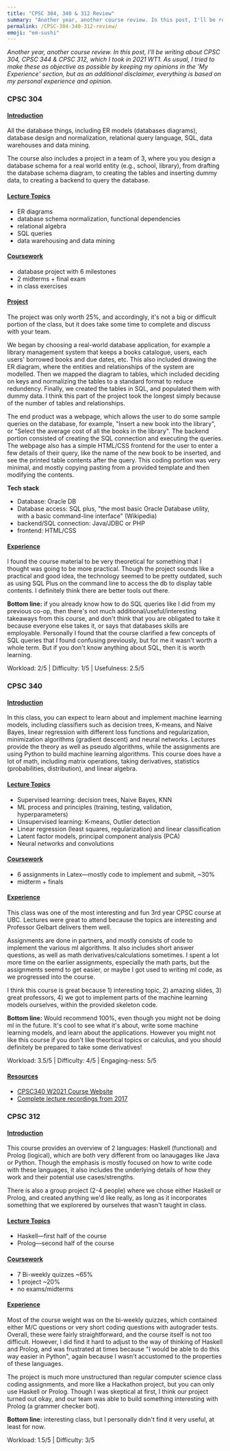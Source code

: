 ```yaml
---
title: "CPSC 304, 340 & 312 Review"
summary: "Another year, another course review. In this post, I'll be reviewing the 3 CPSC courses I took in 2021 WT1."
permalink: /CPSC-304-340-312-review/
emoji: "em-sushi"
---
```

*Another year, another course review. In this post, I'll be writing about CPSC 304, CPSC 344 & CPSC 312, which I took in 2021 WT1. As usual, I tried to make these as objective as possible by keeping my opinions in the 'My Experience' section, but as an additional disclaimer, everything is based on my personal experience and opinion.*

### CPSC 304
#### <ins>Introduction<ins>
All the database things, including ER models (databases diagrams), database design and normalization, relational query language, SQL, data warehouses and data mining.

The course also includes a project in a team of 3, where you you design a database schema for a real world entity (e.g., school, library), from drafting the database schema diagram, to creating the tables and inserting dummy data, to creating a backend to query the database.


#### <ins>Lecture Topics<ins>
- ER diagrams
- database schema normalization, functional dependencies
- relational algebra
- SQL queries
- data warehousing and data mining

#### <ins>Coursework<ins>
- database project with 6 milestones
- 2 midterms + final exam
- in class exercises

#### <ins>Project<ins>

The project was only worth 25%, and accordingly, it's not a big or difficult portion of the class, but it does take some time to complete and discuss with your team. 

We began by choosing a real-world database application, for example a library management system that keeps a books catalogue, users, each users' borrowed books and due dates, etc. This also included drawing the ER diagram, where the entities and relationships of the system are modelled. Then we mapped the diagram to tables, which included deciding on keys and normalizing the tables to a standard format to reduce redundency. Finally, we created the tables in SQL, and populated them with dummy data. I think this part of the project took the longest simply because of the number of tables and relationships.

The end product was a webpage, which allows the user to do some sample queries on the database, for example, "Insert a new book into the library", or "Select the average cost of all the books in the library". The backend portion consisted of creating the SQL connection and executing the queries. The webpage also has a simple HTML/CSS frontend for the user to enter a few details of their query, like the name of the new book to be inserted, and see the printed table contents after the query. This coding portion was very minimal, and mostly copying pasting from a provided template and then modifying the contents.


**Tech stack**
- Database: Oracle DB
- Database access: SQL plus, "the most basic Oracle Database utility, with a basic command-line interface" (Wikipedia)
- backend/SQL connection: Java/JDBC or PHP
- frontend: HTML/CSS

#### <ins>Experience<ins>

I found the course material to be very theoretical for something that I thought was going to be more practical. Though the project sounds like a practical and good idea, the technology seemed to be pretty outdated, such as using SQL Plus on the command line to access the db to display table contents. I definitely think there are better tools out there. 

**Bottom line:** if you already know how to do SQL queries like I did from my previous co-op, then there's not much additional/useful/interesting takeaways from this course, and don't think that you are obligated to take it because everyone else takes it, or says that databases skills are employable. Personally I found that the course clarified a few concepts of SQL queries that I found confusing previously, but for me it wasn't worth a whole term. But if you don't know anything about SQL, then it is worth learning.

 Workload: 2/5  |  Difficulty: 1/5 | Usefulness: 2.5/5

### CPSC 340
#### <ins>Introduction<ins>
In this class, you can expect to learn about and implement machine learning models, including classifiers such as decision trees, K-means, and Naive Bayes, linear regression with different loss functions and regularization, minimization algorithms (gradient descent) and neural networks. Lectures provide the theory as well as pseudo algorithms, while the assignments are using Python to build machine learning algorithms. This course does have a lot of math, including matrix operations, taking derivatives, statistics (probabilities, distribution), and linear algebra.



#### <ins>Lecture Topics<ins>
- Supervised learning: decision trees, Naive Bayes, KNN
- ML process and principles (training, testing, validation, hyperparameters)
- Unsupervised learning: K-means, Outlier detection
- Linear regression (least squares, regularization) and linear classification
- Latent factor models, principal component analysis (PCA)
- Neural networks and convolutions

#### <ins>Coursework<ins>
- 6 assignments in Latex—mostly code to implement and submit, ~30%
- midterm + finals

#### <ins>Experience<ins>

This class was one of the most interesting and fun 3rd year CPSC course at UBC. Lectures were great to attend because the topics are interesting and Professor Gelbart delivers them well.

Assignments are done in partners, and mostly consists of code to implement the various ml algorithms. It also includes short answer questions, as well as math derivatives/calculations sometimes. I spent a lot more time on the earlier assignments, especially the math parts, but the assignments seemd to get easier, or maybe I got used to writing ml code, as we progressed into the course. 

I think this course is great because 1) interesting topic, 2) amazing slides, 3) great professors, 4) we got to implement parts of the machine learning models ourselves, within the provided skeleton code.

**Bottom line:** Would recommend 100%, even though you might not be doing ml in the future. It's cool to see what it's about, write some machine learning models, and learn about the applications. However you might not like this course if you don't like theortical topics or calculus, and you should definitely be prepared to take some derivatives!

Workload: 3.5/5  |  Difficulty: 4/5  |  Engaging-ness: 5/5  

#### <ins>Resources<ins>
- [CPSC340 W2021 Course Website](https://github.com/UBC-CS/cpsc340-2021w1)
- [Complete lecture recordings from 2017](https://www.youtube.com/playlist?list=PLWmXHcz_53Q02ZLeAxigki1JZFfCO6M-b)


### CPSC 312
#### <ins>Introduction<ins>
This course provides an overview of 2 languages: Haskell (functional) and Prolog (logical), which are both very different from oo lanaugages like Java or Python. Though the emphasis is mostly focused on how to write code with these languages, it also includes the underlying details of how they work and their potential use cases/strengths.

There is also a group project (2-4 people) where we chose either Haskell or Prolog, and created anything we'd like really, as long as it incorporates something that we explorered by ourselves that wasn't taught in class.

#### <ins>Lecture Topics<ins>
- Haskell—first half of the course
- Prolog—second half of the course

#### <ins>Coursework<ins>
- 7 Bi-weekly quizzes ~65%
- 1 project ~20%
- no exams/midterms

#### <ins>Experience<ins>

Most of the course weight was on the bi-weekly quizzes, which contained either M/C questions or very short coding questions with autograder tests. Overall, these were fairly straightforward, and the course itself is not too difficult. However, I did find it hard to adjust to the way of thinking of Haskell and Prolog, and was frustrated at times because "I would be able to do this way easier in Python", again because I wasn't accustomed to the properties of these languages.

The project is much more unstructured than regular computer science class coding assignments, and more like a Hackathon project, but you can only use Haskell or Prolog. Though I was skeptical at first, I think our project turned out okay, and our team was able to build something interesting with Prolog (a grammer checker bot).

**Bottom line:** interesting class, but I personally didn't find it very useful, at least for now.

 Workload: 1.5/5  |  Difficulty: 3/5 